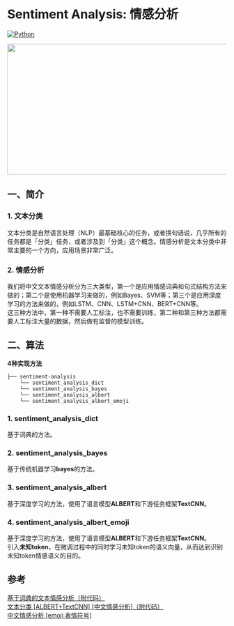 # Sentiment Analysis: 情感分析

[![Python](https://img.shields.io/badge/python-3.7.6-blue?logo=python&logoColor=FED643)](https://www.python.org/downloads/release/python-376/)
   

<img src="https://github.com/hellonlp/sentiment-analysis/blob/master/imgs/HELLONLP.png" width="800" height="300">


## 一、简介
### 1. 文本分类
文本分类是自然语言处理（NLP）最基础核心的任务，或者换句话说，几乎所有的任务都是「分类」任务，或者涉及到「分类」这个概念。情感分析是文本分类中非常主要的一个方向，应用场景非常广泛。
### 2. 情感分析
我们将中文文本情感分析分为三大类型，第一个是应用情感词典和句式结构方法来做的；第二个是使用机器学习来做的，例如Bayes、SVM等；第三个是应用深度学习的方法来做的，例如LSTM、CNN、LSTM+CNN、BERT+CNN等。  
这三种方法中，第一种不需要人工标注，也不需要训练，第二种和第三种方法都需要人工标注大量的数据，然后做有监督的模型训练。


## 二、算法

**4种实现方法**
```
├── sentiment-analysis
    └── sentiment_analysis_dict
    └── sentiment_analysis_bayes
    └── sentiment_analysis_albert
    └── sentiment_analysis_albert_emoji
```

### 1. sentiment_analysis_dict
基于词典的方法。  

### 2. sentiment_analysis_bayes
基于传统机器学习**bayes**的方法。  

### 3. sentiment_analysis_albert
基于深度学习的方法，使用了语言模型**ALBERT**和下游任务框架**TextCNN**。  

### 4. sentiment_analysis_albert_emoji
基于深度学习的方法，使用了语言模型**ALBERT**和下游任务框架**TextCNN**。    
引入**未知token**，在微调过程中的同时学习未知token的语义向量，从而达到识别未知token情感语义的目的。  


## 参考
[基于词典的文本情感分析（附代码）](https://zhuanlan.zhihu.com/p/142011031)  
[文本分类 [ALBERT+TextCNN] [中文情感分析]（附代码）](https://zhuanlan.zhihu.com/p/149491055)  
[中文情感分析 [emoji 表情符号]](https://zhuanlan.zhihu.com/p/338806367)  
